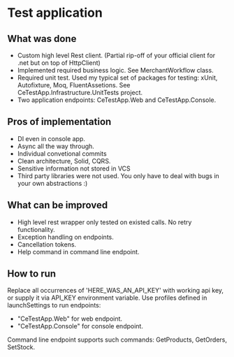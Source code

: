 # Test application

## What was done

* Custom high level Rest client. (Partial rip-off of your official client for .net but on top of HttpClient)
* Implemented required business logic. See MerchantWorkflow class.
* Required unit test. Used my typical set of packages for testing: xUnit, Autofixture, Moq, FluentAssetions. See CeTestApp.Infrastructure.UnitTests project.
* Two application endpoints: CeTestApp.Web and CeTestApp.Console.

## Pros of implementation

* DI even in console app.
* Async all the way through.
* Individual convetional commits
* Clean architecture, Solid, CQRS.
* Sensitive information not stored in VCS
* Third party libraries were not used. You only have to deal with bugs in your own abstractions :)

## What can be improved

* High level rest wrapper only tested on existed calls. No retry functionality.
* Exception handling on endpoints.
* Cancellation tokens.
* Help command in command line endpoint.

## How to run

Replace all occurrences of 'HERE_WAS_AN_API_KEY' with working api key, or supply it via API_KEY environment variable.
Use profiles defined in launchSettings to run endpoints:

* "CeTestApp.Web" for web endpoint.
* "CeTestApp.Console" for console endpoint.

Command line endpoint supports such commands: GetProducts, GetOrders, SetStock.
